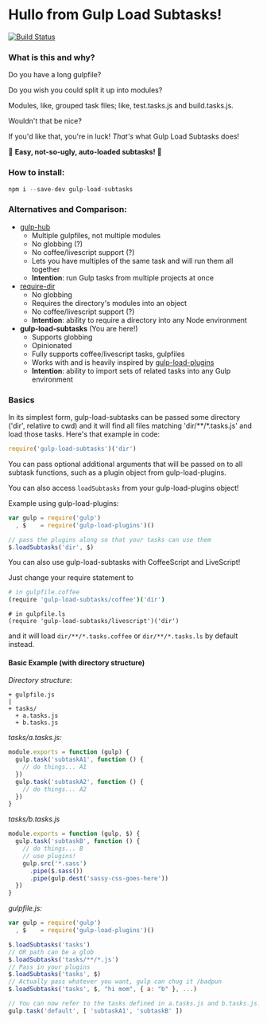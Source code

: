 # Hullo from Gulp Load Subtasks!
[![Build Status](https://travis-ci.org/fluffywaffles/gulp-load-subtasks.svg?branch=master)](https://travis-ci.org/fluffywaffles/gulp-load-subtasks)

### What is this and why?

Do you have a long gulpfile?

Do you wish you could split it up into modules?

Modules, like, grouped task files; like, test.tasks.js and build.tasks.js.

Wouldn't that be nice?

If you'd like that, you're in luck! _That's_ what Gulp Load Subtasks does!

:tada: **Easy, not-so-ugly, auto-loaded subtasks!** :tada:

### How to install:
```js
npm i --save-dev gulp-load-subtasks
```

### Alternatives and Comparison:
* [gulp-hub](https://github.com/frankwallis/gulp-hub)
  * Multiple gulpfiles, not multiple modules
  * No globbing (?)
  * No coffee/livescript support (?)
  * Lets you have multiples of the same task and will run them all together
  * **Intention**: run Gulp tasks from multiple projects at once
* [require-dir](https://github.com/aseemk/requireDir)
  * No globbing
  * Requires the directory's modules into an object
  * No coffee/livescript support  (?)
  * **Intention**: ability to require a directory into any Node environment
* **gulp-load-subtasks** (You are here!)
  * Supports globbing
  * Opinionated
  * Fully supports coffee/livescript tasks, gulpfiles
  * Works with and is heavily inspired by
    [gulp-load-plugins](https://github.com/jackfranklin/gulp-load-plugins)
  * **Intention**: ability to import sets of related tasks into any Gulp
    environment

### Basics

In its simplest form, gulp-load-subtasks can be passed some directory ('dir', relative to cwd) and it will find all files matching 'dir/\*\*/\*.tasks.js' and load those tasks. Here's that example in code:

```js
require('gulp-load-subtasks')('dir')
```

You can pass optional additional arguments that will be passed on to all subtask functions,
such as a plugin object from gulp-load-plugins.

You can also access `loadSubtasks` from your gulp-load-plugins object!

Example using gulp-load-plugins:

```js
var gulp = require('gulp')
  , $    = require('gulp-load-plugins')()

// pass the plugins along so that your tasks can use them
$.loadSubtasks('dir', $)
```

You can also use gulp-load-subtasks with CoffeeScript and LiveScript!

Just change your require statement to

```coffee
# in gulpfile.coffee
(require 'gulp-load-subtasks/coffee')('dir')
```

```ls
# in gulpfile.ls
(require 'gulp-load-subtasks/livescript')('dir')
```

and it will load `dir/**/*.tasks.coffee` or `dir/**/*.tasks.ls` by default
instead.

#### Basic Example (with directory structure)

_Directory structure:_

```
+ gulpfile.js
|
+ tasks/
  + a.tasks.js
  + b.tasks.js
```

_tasks/a.tasks.js:_

```js
module.exports = function (gulp) {
  gulp.task('subtaskA1', function () {
    // do things... A1
  })
  gulp.task('subtaskA2', function () {
    // do things... A2
  })
}
```

_tasks/b.tasks.js_

```js
module.exports = function (gulp, $) {
  gulp.task('subtaskB', function () {
    // do things... B
    // use plugins!
    gulp.src('*.sass')
      .pipe($.sass())
      .pipe(gulp.dest('sassy-css-goes-here'))
  })
}
```

_gulpfile.js:_

```js
var gulp = require('gulp')
  , $    = require('gulp-load-plugins')()

$.loadSubtasks('tasks')
// OR path can be a glob
$.loadSubtasks('tasks/**/*.js')
// Pass in your plugins
$.loadSubtasks('tasks', $)
// Actually pass whatever you want, gulp can chug it /badpun
$.loadSubtasks('tasks', $, "hi mom", { a: "b" }, ...)

// You can now refer to the tasks defined in a.tasks.js and b.tasks.js!
gulp.task('default', [ 'subtaskA1', 'subtaskB' ])
```

